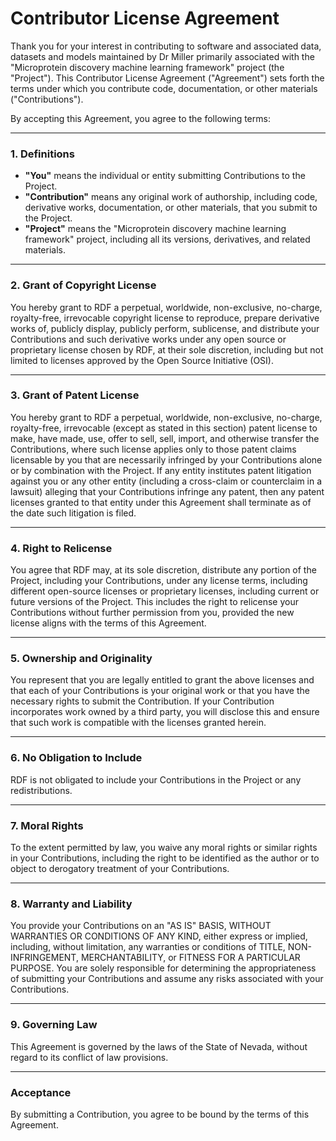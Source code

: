 # Contributor License Agreement

Thank you for your interest in contributing to software and associated data, datasets and models maintained by Dr Miller primarily associated with the "Microprotein discovery machine learning framework" project (the "Project"). This Contributor License Agreement ("Agreement") sets forth the terms under which you contribute code, documentation, or other materials ("Contributions").

By accepting this Agreement, you agree to the following terms:

---

### 1. Definitions  
- **"You"** means the individual or entity submitting Contributions to the Project.  
- **"Contribution"** means any original work of authorship, including code, derivative works, documentation, or other materials, that you submit to the Project.  
- **"Project"** means the "Microprotein discovery machine learning framework" project, including all its versions, derivatives, and related materials.

---

### 2. Grant of Copyright License  
You hereby grant to RDF a perpetual, worldwide, non-exclusive, no-charge, royalty-free, irrevocable copyright license to reproduce, prepare derivative works of, publicly display, publicly perform, sublicense, and distribute your Contributions and such derivative works under any open source or proprietary license chosen by RDF, at their sole discretion, including but not limited to licenses approved by the Open Source Initiative (OSI).

---

### 3. Grant of Patent License  
You hereby grant to RDF a perpetual, worldwide, non-exclusive, no-charge, royalty-free, irrevocable (except as stated in this section) patent license to make, have made, use, offer to sell, sell, import, and otherwise transfer the Contributions, where such license applies only to those patent claims licensable by you that are necessarily infringed by your Contributions alone or by combination with the Project. If any entity institutes patent litigation against you or any other entity (including a cross-claim or counterclaim in a lawsuit) alleging that your Contributions infringe any patent, then any patent licenses granted to that entity under this Agreement shall terminate as of the date such litigation is filed.

---

### 4. Right to Relicense  
You agree that RDF may, at its sole discretion, distribute any portion of the Project, including your Contributions, under any license terms, including different open-source licenses or proprietary licenses, including current or future versions of the Project. This includes the right to relicense your Contributions without further permission from you, provided the new license aligns with the terms of this Agreement.

---

### 5. Ownership and Originality  
You represent that you are legally entitled to grant the above licenses and that each of your Contributions is your original work or that you have the necessary rights to submit the Contribution. If your Contribution incorporates work owned by a third party, you will disclose this and ensure that such work is compatible with the licenses granted herein.

---

### 6. No Obligation to Include  
RDF is not obligated to include your Contributions in the Project or any redistributions.

---

### 7. Moral Rights  
To the extent permitted by law, you waive any moral rights or similar rights in your Contributions, including the right to be identified as the author or to object to derogatory treatment of your Contributions.

---

### 8. Warranty and Liability  
You provide your Contributions on an "AS IS" BASIS, WITHOUT WARRANTIES OR CONDITIONS OF ANY KIND, either express or implied, including, without limitation, any warranties or conditions of TITLE, NON-INFRINGEMENT, MERCHANTABILITY, or FITNESS FOR A PARTICULAR PURPOSE. You are solely responsible for determining the appropriateness of submitting your Contributions and assume any risks associated with your Contributions.

---

### 9. Governing Law  
This Agreement is governed by the laws of the State of Nevada, without regard to its conflict of law provisions.

---

### Acceptance  
By submitting a Contribution, you agree to be bound by the terms of this Agreement.
